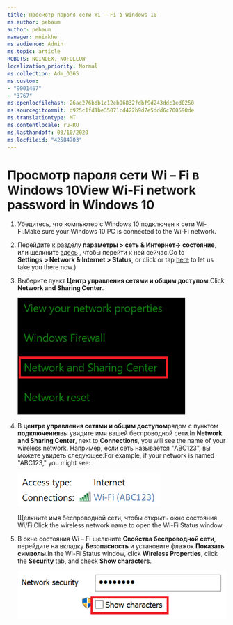 ```yaml
---
title: Просмотр пароля сети Wi – Fi в Windows 10
ms.author: pebaum
author: pebaum
manager: mnirkhe
ms.audience: Admin
ms.topic: article
ROBOTS: NOINDEX, NOFOLLOW
localization_priority: Normal
ms.collection: Adm_O365
ms.custom:
- "9001467"
- "3767"
ms.openlocfilehash: 26ae276bdb1c12eb96832fdbf9d243ddc1ed0250
ms.sourcegitcommit: d925c1fd1be35071cd422b9d7e5ddd6c700590de
ms.translationtype: MT
ms.contentlocale: ru-RU
ms.lasthandoff: 03/10/2020
ms.locfileid: "42584703"
---
```

# <a name="view-wi-fi-network-password-in-windows-10"></a><span data-ttu-id="92cb3-102">Просмотр пароля сети Wi – Fi в Windows 10</span><span class="sxs-lookup"><span data-stu-id="92cb3-102">View Wi-Fi network password in Windows 10</span></span>

1. <span data-ttu-id="92cb3-103">Убедитесь, что компьютер с Windows 10 подключен к сети Wi-Fi.</span><span class="sxs-lookup"><span data-stu-id="92cb3-103">Make sure your Windows 10 PC is connected to the Wi-Fi network.</span></span>

2. <span data-ttu-id="92cb3-104">Перейдите к разделу **параметры > сеть & Интернет-> состояние**, или щелкните [здесь](ms-settings:network?activationSource=GetHelp) , чтобы перейти к ней сейчас.</span><span class="sxs-lookup"><span data-stu-id="92cb3-104">Go to **Settings  > Network & Internet  > Status**, or click or tap [here](ms-settings:network?activationSource=GetHelp) to let us take you there now.)</span></span>

3. <span data-ttu-id="92cb3-105">Выберите пункт **Центр управления сетями и общим доступом**.</span><span class="sxs-lookup"><span data-stu-id="92cb3-105">Click **Network and Sharing Center**.</span></span>

    ![Центр управления сетями и общим доступом.](media/network-sharing-center.png)

4. <span data-ttu-id="92cb3-107">В **центре управления сетями и общим доступом**рядом с пунктом **подключения**вы увидите имя вашей беспроводной сети.</span><span class="sxs-lookup"><span data-stu-id="92cb3-107">In **Network and Sharing Center**, next to **Connections**, you will see the name of your wireless network.</span></span> <span data-ttu-id="92cb3-108">Например, если сеть называется "ABC123", вы можете увидеть следующее:</span><span class="sxs-lookup"><span data-stu-id="92cb3-108">For example, if your network is named "ABC123," you might see:</span></span>

    ![Сетевые подключения.](media/network-connections.png)

    <span data-ttu-id="92cb3-110">Щелкните имя беспроводной сети, чтобы открыть окно состояния Wi/Fi.</span><span class="sxs-lookup"><span data-stu-id="92cb3-110">Click the wireless network name to open the Wi-Fi Status window.</span></span> 

5. <span data-ttu-id="92cb3-111">В окне состояния Wi – Fi щелкните **Свойства беспроводной сети**, перейдите на вкладку **Безопасность** и установите флажок **Показать символы**.</span><span class="sxs-lookup"><span data-stu-id="92cb3-111">In the Wi-Fi Status window, click **Wireless Properties**, click the **Security** tab, and check **Show characters**.</span></span>

    ![Отображение символов пароля Wi/Fi.](media/show-password-characters.png)

